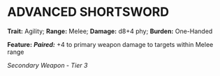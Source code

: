 # ADVANCED SHORTSWORD

**Trait:** Agility; **Range:** Melee; **Damage:** d8+4 phy; **Burden:** One-Handed

**Feature:** ***Paired:*** +4 to primary weapon damage to targets within Melee range

*Secondary Weapon - Tier 3*